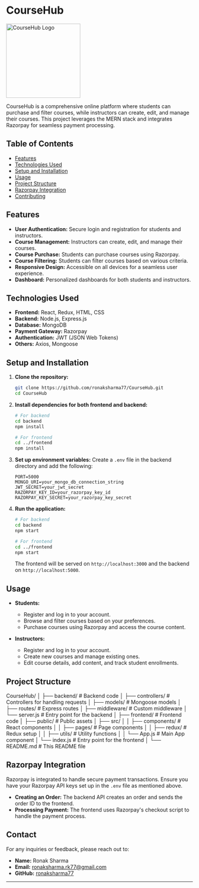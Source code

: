 # CourseHub

<img src="https://i.ibb.co/Sxfyf3v/CourseHub-logo.png" alt="CourseHub Logo" width="200"/>

CourseHub is a comprehensive online platform where students can purchase and filter courses, while instructors can create, edit, and manage their courses. This project leverages the MERN stack and integrates Razorpay for seamless payment processing.

## Table of Contents

- [Features](#features)
- [Technologies Used](#technologies-used)
- [Setup and Installation](#setup-and-installation)
- [Usage](#usage)
- [Project Structure](#project-structure)
- [Razorpay Integration](#razorpay-integration)
- [Contributing](#contributing)

## Features

- **User Authentication:** Secure login and registration for students and instructors.
- **Course Management:** Instructors can create, edit, and manage their courses.
- **Course Purchase:** Students can purchase courses using Razorpay.
- **Course Filtering:** Students can filter courses based on various criteria.
- **Responsive Design:** Accessible on all devices for a seamless user experience.
- **Dashboard:** Personalized dashboards for both students and instructors.

## Technologies Used

- **Frontend:** React, Redux, HTML, CSS
- **Backend:** Node.js, Express.js
- **Database:** MongoDB
- **Payment Gateway:** Razorpay
- **Authentication:** JWT (JSON Web Tokens)
- **Others:** Axios, Mongoose

## Setup and Installation

1. **Clone the repository:**
    ```sh
    git clone https://github.com/ronaksharma77/CourseHub.git
    cd CourseHub
    ```

2. **Install dependencies for both frontend and backend:**
    ```sh
    # For backend
    cd backend
    npm install

    # For frontend
    cd ../frontend
    npm install
    ```

3. **Set up environment variables:**
    Create a `.env` file in the backend directory and add the following:
    ```env
    PORT=5000
    MONGO_URI=your_mongo_db_connection_string
    JWT_SECRET=your_jwt_secret
    RAZORPAY_KEY_ID=your_razorpay_key_id
    RAZORPAY_KEY_SECRET=your_razorpay_key_secret
    ```

4. **Run the application:**
    ```sh
    # For backend
    cd backend
    npm start

    # For frontend
    cd ../frontend
    npm start
    ```

    The frontend will be served on `http://localhost:3000` and the backend on `http://localhost:5000`.

## Usage

- **Students:**
  - Register and log in to your account.
  - Browse and filter courses based on your preferences.
  - Purchase courses using Razorpay and access the course content.

- **Instructors:**
  - Register and log in to your account.
  - Create new courses and manage existing ones.
  - Edit course details, add content, and track student enrollments.

## Project Structure
CourseHub/
│
├── backend/ # Backend code
│ ├── controllers/ # Controllers for handling requests
│ ├── models/ # Mongoose models
│ ├── routes/ # Express routes
│ ├── middleware/ # Custom middleware
│ └── server.js # Entry point for the backend
│
├── frontend/ # Frontend code
│ ├── public/ # Public assets
│ ├── src/
│ │ ├── components/ # React components
│ │ ├── pages/ # Page components
│ │ ├── redux/ # Redux setup
│ │ ├── utils/ # Utility functions
│ │ └── App.js # Main App component
│ └── index.js # Entry point for the frontend
│
└── README.md # This README file

## Razorpay Integration

Razorpay is integrated to handle secure payment transactions. Ensure you have your Razorpay API keys set up in the `.env` file as mentioned above.

- **Creating an Order:**
  The backend API creates an order and sends the order ID to the frontend.
- **Processing Payment:**
  The frontend uses Razorpay's checkout script to handle the payment process.

## Contact

For any inquiries or feedback, please reach out to:

- **Name:** Ronak Sharma
- **Email:** ronaksharma.rk77@gmail.com
- **GitHub:** [ronaksharma77](https://github.com/ronaksharma77)

---
